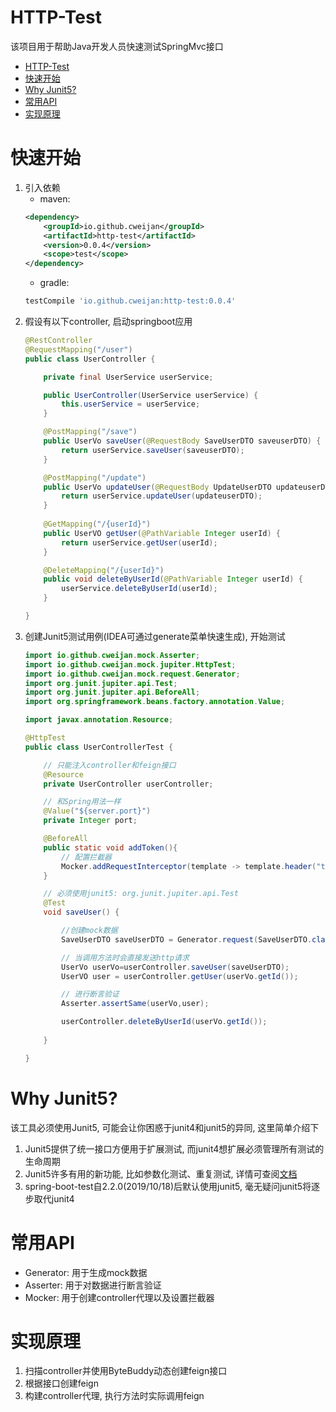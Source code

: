 # HTTP-Test

该项目用于帮助Java开发人员快速测试SpringMvc接口

- [HTTP-Test](#http-test)
- [快速开始](#快速开始)
- [Why Junit5?](#why-junit5)
- [常用API](#常用api)
- [实现原理](#实现原理)

# 快速开始
1. 引入依赖
    - maven:
    ```xml
    <dependency>
        <groupId>io.github.cweijan</groupId>
        <artifactId>http-test</artifactId>
        <version>0.0.4</version>
        <scope>test</scope>
    </dependency>
    ```
    - gradle:
    ```groovy
    testCompile 'io.github.cweijan:http-test:0.0.4'
    ```
2. 假设有以下controller, 启动springboot应用
    ```java
    @RestController
    @RequestMapping("/user")
    public class UserController {
    
        private final UserService userService;
    
        public UserController(UserService userService) {
            this.userService = userService;
        }
    
        @PostMapping("/save")
        public UserVo saveUser(@RequestBody SaveUserDTO saveuserDTO) {
            return userService.saveUser(saveuserDTO);
        }
    
        @PostMapping("/update")
        public UserVo updateUser(@RequestBody UpdateUserDTO updateuserDTO) {
            return userService.updateUser(updateuserDTO);
        }
      
        @GetMapping("/{userId}")
        public UserVO getUser(@PathVariable Integer userId) {
            return userService.getUser(userId);
        }
    
        @DeleteMapping("/{userId}")
        public void deleteByUserId(@PathVariable Integer userId) {
            userService.deleteByUserId(userId);
        }
    
    }
    ```
3. 创建Junit5测试用例(IDEA可通过generate菜单快速生成), 开始测试
    ```java
    import io.github.cweijan.mock.Asserter;
    import io.github.cweijan.mock.jupiter.HttpTest;
    import io.github.cweijan.mock.request.Generator;
    import org.junit.jupiter.api.Test;
    import org.junit.jupiter.api.BeforeAll;
    import org.springframework.beans.factory.annotation.Value;
    
    import javax.annotation.Resource;
    
    @HttpTest
    public class UserControllerTest {
    
        // 只能注入controller和feign接口
        @Resource
        private UserController userController;
   
        // 和Spring用法一样    
        @Value("${server.port}")
        private Integer port;
    
        @BeforeAll
        public static void addToken(){
            // 配置拦截器
            Mocker.addRequestInterceptor(template -> template.header("token","c2f678d4873c472c8f99940e8cf39fe4") );
        }
   
        // 必须使用junit5: org.junit.jupiter.api.Test
        @Test
        void saveUser() {
    
            //创建mock数据
            SaveUserDTO saveUserDTO = Generator.request(SaveUserDTO.class);
   
            // 当调用方法时会直接发送http请求
            UserVo userVo=userController.saveUser(saveUserDTO);
            UserVO user = userController.getUser(userVo.getId());
    
            // 进行断言验证
            Asserter.assertSame(userVo,user);
    
            userController.deleteByUserId(userVo.getId());
            
        }       
    
    }
    ```
# Why Junit5?
该工具必须使用Junit5, 可能会让你困惑于junit4和junit5的异同, 这里简单介绍下
1. Junit5提供了统一接口方便用于扩展测试, 而junit4想扩展必须管理所有测试的生命周期
2. Junit5许多有用的新功能, 比如参数化测试、重复测试, 详情可查阅[文档](https://junit.org/junit5/docs/current/user-guide/#writing-tests)
3. spring-boot-test自2.2.0(2019/10/18)后默认使用junit5, 毫无疑问junit5将逐步取代junit4


# 常用API
- Generator: 用于生成mock数据
- Asserter: 用于对数据进行断言验证
- Mocker: 用于创建controller代理以及设置拦截器

# 实现原理
1. 扫描controller并使用ByteBuddy动态创建feign接口
2. 根据接口创建feign
3. 构建controller代理, 执行方法时实际调用feign